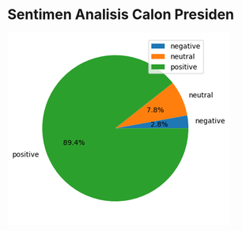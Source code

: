 # Sentimen Analisis Calon Presiden
![Alt text](result/ganjar/ganjar_sentiments.png "H. Ganjar Pranowo, S.H., M.I.P.")

